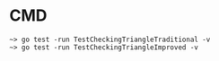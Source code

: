 # CMD
```shell
~> go test -run TestCheckingTriangleTraditional -v
~> go test -run TestCheckingTriangleImproved -v
```
